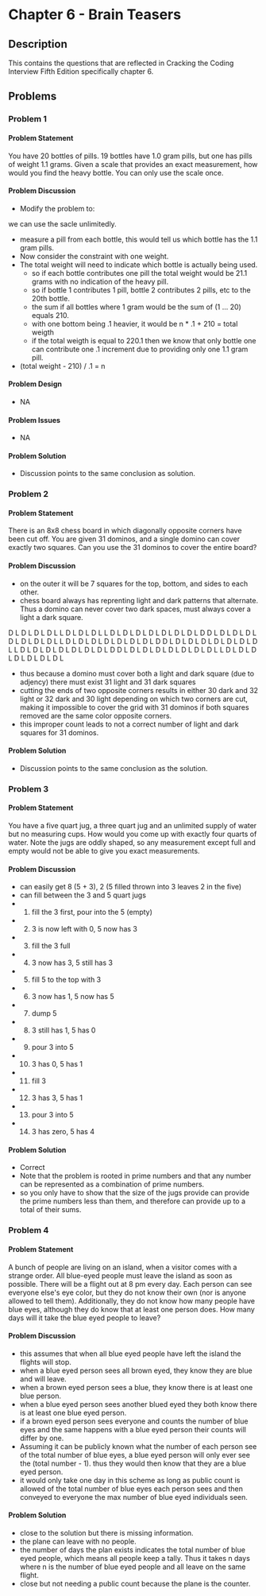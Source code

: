 # Chapter 6 - Brain Teasers
## Description
This contains the questions that are reflected in Cracking the Coding Interview Fifth Edition specifically chapter 6.

## Problems
### Problem 1
#### Problem Statement
>
You have 20 bottles of pills.  19 bottles have 1.0 gram pills, but one has pills of weight 1.1 grams.  Given a scale that provides an exact measurement, how would you find the heavy bottle.  You can only use the scale once.

#### Problem Discussion
- Modify the problem to:  
>
we can use the sacle unlimitedly.

- measure a pill from each bottle, this would tell us which bottle has the 1.1 gram pills.
- Now consider the constraint with one weight.  
- The total weight will need to indicate which bottle is actually being used.
  - so if each bottle contributes one pill the total weight would be 21.1 grams with no indication of the heavy pill.
  - so if bottle 1 contributes 1 pill, bottle 2 contributes 2 pills, etc to the 20th bottle.
  - the sum if all bottles where 1 gram would be the sum of (1 ... 20) equals 210.
  - with one bottom being .1 heavier, it would be n * .1 + 210 = total weigth
  - if the total weigth is equal to 220.1 then we know that only bottle one can contribute one .1 increment due to providing only one 1.1 gram pill.  
- (total weight - 210) / .1 = n

#### Problem Design
- NA

#### Problem Issues
- NA

#### Problem Solution
- Discussion points to the same conclusion as solution.

### Problem 2
#### Problem Statement
>
There is an 8x8 chess board in which diagonally opposite corners have been cut off.  You are given 31 dominos, and a single domino can cover exactly two squares.  Can you use the 31 dominos to cover the entire board?

#### Problem Discussion
- on the outer it will be 7 squares for the top, bottom, and sides to each other.
- chess board always has reprenting light and dark patterns that alternate.  Thus a domino can never cover two dark spaces, must always cover a light a dark square.  
>
D L D L D L D L          L D L D L D L
L D L D L D L D        L D L D L D L D
D L D L D L D L        D L D L D L D L
L D L D L D L D        L D L D L D L D
D L D L D L D L        D L D L D L D L
L D L D L D L D        L D L D L D L D
D L D L D L D L        D L D L D L D L
L D L D L D L D        L D L D L D L
- thus because a domino must cover both a light and dark square (due to adjency) there must exist 31 light and 31 dark squares
- cutting the ends of two opposite corners results in either 30 dark and 32 light or 32 dark and 30 light depending on which two corners are cut, making it impossible to cover the grid with 31 dominos if both squares removed are the same color opposite corners.
- this improper count leads to not a correct number of light and dark squares for 31 dominos.

#### Problem Solution
- Discussion points to the same conclusion as the solution.

### Problem 3
#### Problem Statement
>
You have a five quart jug, a three quart jug and an unlimited supply of water but no measuring cups.  How would you come up with exactly four quarts of water.  Note the jugs are oddly shaped, so any measurement except full and empty would not be able to give you exact measurements.

#### Problem Discussion
- can easily get 8 (5 + 3), 2 (5 filled thrown into 3 leaves 2 in the five)
- can fill between the 3 and 5 quart jugs
- 1. fill the 3 first, pour into the 5 (empty)
- 2. 3 is now left with 0, 5 now has 3
- 3. fill the 3 full
- 4. 3 now has 3, 5 still has 3
- 5. fill 5 to the top with 3
- 6. 3 now has 1, 5 now has 5
- 7. dump 5
- 8. 3 still has 1, 5 has 0
- 9. pour 3 into 5
- 10. 3 has 0, 5 has 1
- 11. fill 3
- 12. 3 has 3, 5 has 1
- 13. pour 3 into 5
- 14. 3 has zero, 5 has 4

#### Problem Solution
- Correct
- Note that the problem is rooted in prime numbers and that any number can be represented as a combination of prime numbers.
- so you only have to show that the size of the jugs provide can provide the prime numbers less than them, and therefore can provide up to a total of their sums.

### Problem 4
#### Problem Statement
>
A bunch of people are living on an island, when a visitor comes with a strange order.  All blue-eyed people must leave the island as soon as possible.  There will be a flight out at 8 pm every day.  Each person can see everyone else's eye color, but they do not know their own (nor is anyone allowed to tell them).  Additionally, they do not know how many people have blue eyes, although they do know that at least one person does.  How many days will it take the blue eyed people to leave?

#### Problem Discussion
- this assumes that when all blue eyed people have left the island the flights will stop.
- when a blue eyed person sees all brown eyed, they know they are blue and will leave.
- when a brown eyed person sees a blue, they know there is at least one blue person.
- when a blue eyed person sees another blued eyed they both know there is at least one blue eyed person.
- if a brown eyed person sees everyone and counts the number of blue eyes and the same happens with a blue eyed person their counts will differ by one.  
- Assuming it can be publicly known what the number of each person see of the total number of blue eyes, a blue eyed person will only ever see the (total number - 1).  thus they would then know that they are a blue eyed person.
- it would only take one day in this scheme as long as public count is allowed of the total number of blue eyes each person sees and then conveyed to everyone the max number of blue eyed individuals seen.

#### Problem Solution
- close to the solution but there is missing information.  
- the plane can leave with no people.
- the number of days the plan exists indicates the total number of blue eyed people, which means all people keep a tally.  Thus it takes n days where n is the number of blue eyed people and all leave on the same flight.
- close but not needing a public count because the plane is the counter.



